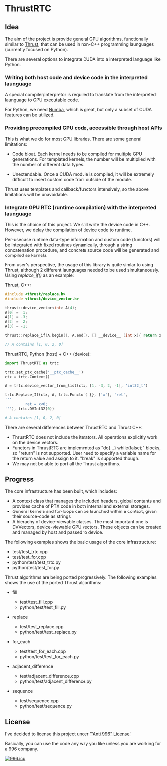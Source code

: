 # ThrustRTC

## Idea

The aim of the project is provide general GPU algorithms, functionally similar to [Thrust](https://github.com/thrust/thrust/),
that can be used in non-C++ programming launguages (currently focused on Python).

There are several options to integrate CUDA into a interpreted language like Python.

### Writing both host code and device code in the interpreted launguage

A special compiler/interpretor is required to translate from the interpreted launguage to GPU executable code.

For Python, we need [Numba](http://numba.pydata.org/numba-doc/0.13/CUDAJit.html), which is great, but only a subset of CUDA features can be utilized.

### Providing precompiled GPU code, accessible through host APIs

This is what we do for most GPU libraries. There are some general limitations:

  * Code bloat. Each kernel needs to be compiled for multiple GPU generations. For templated kernels, the number will be multiplied
    with the number of different data types.

  * Unextendable. Once a CUDA module is compiled, it will be extremely difficult to insert custom code from outside of the module. 

Thrust uses templates and callback/functors intensively, so the above limitations will be unavoidable.

### Integrate GPU RTC (runtime compilation) with the interpreted launguage

This is the choice of this project. We still write the device code in C++. However, we delay the compilation of device code to runtime.

Per-usecase runtime data-type information and custom code (functors) will be integrated with fixed routines dynamically, 
through a string concatenation procedure, and concrete source code will be generated and compiled as kernels. 

From user's perspective, the usage of this library is quite simlar to using Thrust, although 2 different launguages needed to be used simultaneously. Using _replace_if()_ as an example:

Thrust, C++:

```cpp
#include <thrust/replace.h>
#include <thrust/device_vector.h>

thrust::device_vector<int> A(4);
A[0] =  1;
A[1] = -3;
A[2] =  2;
A[3] = -1;

thrust::replace_if(A.begin(), A.end(), [] __device__ (int x){ return x < 0; }, 0);

// A contains [1, 0, 2, 0]
```

ThrustRTC, Python (host) + C++ (device):

```python
import ThrustRTC as trtc

trtc.set_ptx_cache('__ptx_cache__')
ctx = trtc.Context()

A = trtc.device_vector_from_list(ctx, [1, -3, 2, -1], 'int32_t')

trtc.Replace_If(ctx, A, trtc.Functor( {}, ['x'], 'ret',
'''
         ret = x<0;
'''), trtc.DVInt32(0))

# A contains [1, 0, 2, 0]
```

There are several differences between ThrustRTC and Thrust C++:

* ThrustRTC does not include the iterators. All operations explicitly work on the device vectors.
* Functors in ThrustRTC are implemented as "do{...} while(false);" blocks, so "return" is not supported. 
  User need to specify a variable name for the return value and assign to it. "break" is supported though.
* We may not be able to port all the Thrust algorithms. 

## Progress

The core infrastructure has been built, which includes:

* A context class that manages the included headers, global contants and provides cache of PTX code in both internal and external storages.
* General kernels and for-loops can be launched within a context, given their source-code as strings
* A hierachy of device-viewable classes. The most important one is DVVectors, device-viewable GPU vectors. These objects can be created and managed by host and passed to device. 

The following examples shows the basic usage of the core infrastructure:

* test/test_trtc.cpp
* test/test_for.cpp
* python/test/test_trtc.py
* python/test/test_for.py

Thrust algorithms are being ported progressively.
The following examples shows the use of the ported Thrust algorithms:
* fill
  * test/test_fill.cpp
  * python/test/test_fill.py

* replace
  * test/test_replace.cpp
  * python/test/test_replace.py

* for_each
  * test/test_for_each.cpp
  * python/test/test_for_each.py

* adjacent_difference
  * test/adjacent_difference.cpp
  * python/test/adjacent_difference.py

* sequence
  * test/sequence.cpp
  * python/test/sequence.py

## License 

I've decided to license this project under ['"Anti 996" License'](https://github.com/996icu/996.ICU/blob/master/LICENSE)

Basically, you can use the code any way you like unless you are working for a 996 company.

[![996.icu](https://img.shields.io/badge/link-996.icu-red.svg)](https://996.icu)



